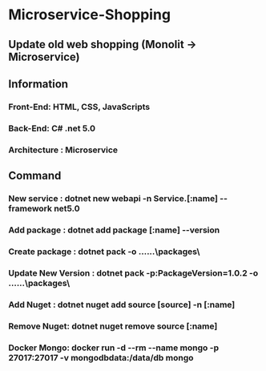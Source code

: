 # Microservice-Shopping
## Update old web shopping (Monolit -> Microservice)

## Information
### Front-End: HTML, CSS, JavaScripts
### Back-End: C# .net 5.0
### Architecture : Microservice

## Command
### New service : dotnet new webapi -n Service.[:name] --framework net5.0

### Add package : dotnet add package [:name] --version

### Create package : dotnet pack -o ..\..\..\packages\

### Update New Version : dotnet pack -p:PackageVersion=1.0.2 -o ..\..\..\packages\
### Add Nuget : dotnet nuget add source [source] -n [:name]
### Remove Nuget: dotnet nuget remove source [:name]
### Docker Mongo: docker run -d --rm --name mongo -p 27017:27017 -v mongodbdata:/data/db mongo
